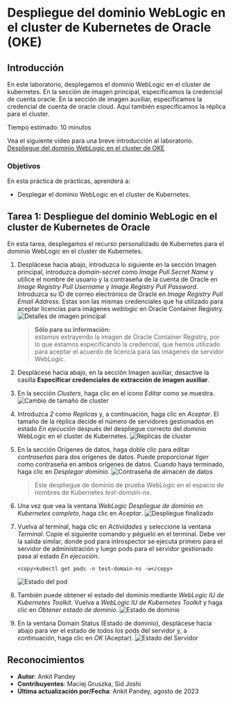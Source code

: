 # Despliegue del dominio WebLogic en el cluster de Kubernetes de Oracle (OKE)

## Introducción

En este laboratorio, desplegamos el dominio WebLogic en el cluster de kubernetes. En la sección de imagen principal, especificamos la credencial de cuenta oracle. En la sección de imagen auxiliar, especificamos la credencial de cuenta de oracle cloud. Aquí también especificamos la réplica para el cluster.

Tiempo estimado: 10 minutos

Vea el siguiente vídeo para una breve introducción al laboratorio. [Despliegue del dominio WebLogic en el cluster de OKE](videohub:1_wz94de1l)

### Objetivos

En esta práctica de prácticas, aprenderá a:

*   Desplegar el dominio WebLogic en el cluster de Kubernetes.

## Tarea 1: Despliegue del dominio WebLogic en el cluster de Kubernetes de Oracle

En esta tarea, desplegamos el recurso personalizado de Kubernetes para el dominio WebLogic en el cluster de Kubernetes.

1.  Desplácese hacia abajo, introduzca lo siguiente en la sección Imagen principal, introduzca _domain-secret_ como _Image Pull Secret Name_ y utilice el nombre de usuario y la contraseña de la cuenta de Oracle en _Image Registry Pull Username_ y _Image Registry Pull Password_. Introduzca su ID de correo electrónico de Oracle en _Image Registry Pull Email Address_. Estas son las mismas credenciales que ha utilizado para aceptar licencias para imágenes _weblogic_ en Oracle Container Registry. ![Detalles de imagen principal](images/primary-image-details.png)
    
    > **Sólo para su información:**  
    > estamos extrayendo la imagen de Oracle Container Registry, por lo que estamos especificando la credencial, que hemos utilizado para aceptar el acuerdo de licencia para las imágenes de servidor WebLogic.
    
2.  Desplácese hacia abajo, en la sección Imagen auxiliar, desactive la casilla **Especificar credenciales de extracción de imagen auxiliar**.
    
3.  En la sección _Clusters_, haga clic en el icono _Editar_ como se muestra. ![Cambio de tamaño de cluster](images/cluster-resize.png)
    
4.  Introduzca _2_ como _Replicas_ y, a continuación, haga clic en _Aceptar_. El tamaño de la réplica decide el número de servidores gestionados en estado _En ejecución_ después del despliegue correcto del dominio WebLogic en el cluster de Kubernetes. ![Replicas de cluster](images/cluster-replicas.png)
    
5.  En la sección Orígenes de datos, haga doble clic para editar _contraseñas_ para dos orígenes de datos. Puede proporcionar _tiger_ como contraseña en ambos orígenes de datos. Cuando haya terminado, haga clic en _Desplegar dominio_. ![Contraseña de almacén de datos](images/datasource-password.png)
    
    > Este despliegue de dominio de prueba WebLogic en el espacio de nombres de Kubernetes _test-domain-ns_.
    
6.  Una vez que vea la ventana _WebLogic Despliegue de dominio en Kubernetes completo_, haga clic en _Aceptar_. ![Despliegue finalizado](images/deployment-complete.png)
    
7.  Vuelva al terminal, haga clic en _Actividades_ y seleccione la ventana _Terminal_. Copie el siguiente comando y péguelo en el terminal. Debe ver la salida similar, donde pod para introspector se ejecuta primero para el servidor de administración y luego pods para el servidor gestionado pasa al estado _En ejecución_.
    
        <copy>kubectl get pods -n test-domain-ns -w</copy>
        
    
    ![Estado del pod](images/pod-status.png)
    
8.  También puede obtener el estado del dominio mediante _WebLogic IU de Kubernetes Toolkit_. Vuelva a _WebLogic IU de Kubernetes Toolkit_ y haga clic en _Obtener estado de dominio_. ![Estado de dominio](images/domain-status.png)
    
9.  En la ventana Domain Status (Estado de dominio), desplácese hacia abajo para ver el estado de todos los pods del servidor y, a continuación, haga clic en _OK_ (Aceptar). ![Estado del Servidor](images/server-status.png)
    

## Reconocimientos

*   **Autor**: Ankit Pandey
*   **Contribuyentes**: Maciej Gruszka, Sid Joshi
*   **Última actualización por/Fecha**: Ankit Pandey, agosto de 2023